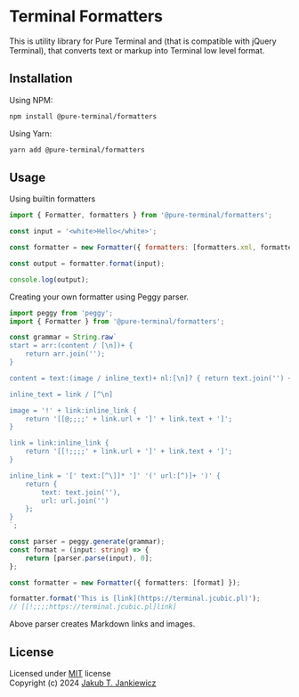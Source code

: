 # Terminal Formatters

This is utility library for Pure Terminal and (that is compatible with jQuery Terminal),
that converts text or markup into Terminal low level format.

## Installation

Using NPM:

```bash
npm install @pure-terminal/formatters
```

Using Yarn:

```bash
yarn add @pure-terminal/formatters
```

## Usage

Using builtin formatters

```javascript
import { Formatter, formatters } from '@pure-terminal/formatters';

const input = '<white>Hello</white>';

const formatter = new Formatter({ formatters: [formatters.xml, formatters.nested] });

const output = formatter.format(input);

console.log(output);
```

Creating your own formatter using Peggy parser.

```typescript
import peggy from 'peggy';
import { Formatter } from '@pure-terminal/formatters';

const grammar = String.raw`
start = arr:(content / [\n])+ {
    return arr.join('');
}

content = text:(image / inline_text)+ nl:[\n]? { return text.join('') + (nl || ''); }

inline_text = link / [^\n]

image = '!' + link:inline_link {
    return '[[@;;;;' + link.url + ']' + link.text + ']';
}

link = link:inline_link {
    return '[[!;;;;' + link.url + ']' + link.text + ']';
}

inline_link = '[' text:[^\]]* ']' '(' url:[^)]+ ')' {
    return {
        text: text.join(''),
        url: url.join('')
    };
}
`;

const parser = peggy.generate(grammar);
const format = (input: string) => {
    return [parser.parse(input), 0];
};

const formatter = new Formatter({ formatters: [format] });

formatter.format('This is [link](https://terminal.jcubic.pl)');
// [[!;;;;https://terminal.jcubic.pl]link]
```

Above parser creates Markdown links and images.

## License
Licensed under [MIT](http://opensource.org/licenses/MIT) license<br/>
Copyright (c) 2024 [Jakub T. Jankiewicz](https://jcubic.pl/me)
